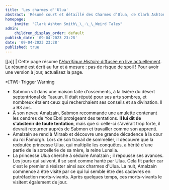 ```yaml
---
title: 'Les charmes d''Ulua'
abstract: 'Résumé court et détaillé des Charmes d’Ulua, de Clark Ashton Smith !'
homepage:
    invite: "Clark Ashton Smith\_\_·\_\_Weird Tales"
admin:
    children_display_order: default
publish_date: '09-04-2023 23:28'
date: '09-04-2023 23:28'
published: true
---
```


[[a]]
| Cette page résume [l'_Horrifique Histoire_ diffusée en live actuellement](https://www.twitch.tv/vchabrette). Le résumé est écrit au fur et à mesure : pas de risque de spoil ! Pour avoir une version à jour, actualisez la page.


*[TW]: Trigger Warning

- Sabmon vit dans une maison faite d'ossements, à la lisière du désert septentrional de Tasuun. Il était réputé pour ses arts sombres, et nombreux étaient ceux qui recherchaient ses conseils et sa divination. Il a 93 ans.
- À son neveu Amalzain, Sabmon recommande une amulette contenant les cendres de Yos Ebni protégeant des tentations. **Il lui dit de s'abstenir de toute tentation**, mais que si celle-ci s'avérait trop forte, il devrait retourner auprès de Sabmon et travailler comme son apprenti.
- Amalzain se rend à Miraab et découvre une grande décadence à la cour du roi Famorgh. Lors de son travail de sommelier, il découvre que la redoutée princesse Ulua, qui multiplie les conquêtes, a hérité d'une partie de la sorcellerie de sa mère, la reine Lunalia.
- La princesse Ulua cherche à séduire Amalzain ; il repousse ses avances. Les jours qui suivent, il se sent comme hanté par Ulua. Cela fit parler car c'est le premier à résister ainsi aux charmes d'Ulua. La nuit, Amalzain commence à être visité par ce qui lui semble être des cadavres en putréfaction morts-vivants. Après quelques temps, ces morts-vivants le visitent également de jour.